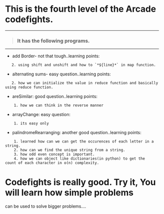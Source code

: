 # This is the fourth level of the Arcade codefights.
---
> ### It has the following programs.
----
* add Border- not that tough..learning points:
```1. how to repeat a character many times using repeat functions
   2. using shift and unshift and how to `*${line}*` in map function.
```
* alternating sums-  easy question..learning points:
```1. how to use splice
   2. how we can initialize the value in reduce function and basically 
using reduce function.
   ```

* areSimilar: good question..learning points:
```
	1. how we can think in the reverse manner
```

* arrayChange: easy question:
```
	1. its easy only
```

* palindromeRearranging: another good question..learning points:
```
	1. learned how can we can get the occurences of each letter in a 
string.
	2. how can we find the unique string from a string.
	3. how odd even concept is important.
	4. how we can object like dictionaries(in python) to get the 
count of each character in o(n) complexity.
```


# Codefights is really good. Try it, You will learn how simple problems 
can be used to solve bigger problems....

